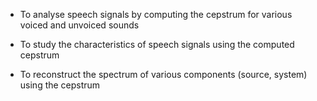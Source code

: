 - To analyse speech signals by computing the cepstrum for various voiced and unvoiced sounds

- To study the characteristics of speech signals using the computed cepstrum

- To reconstruct the spectrum of various components (source, system) using the cepstrum


